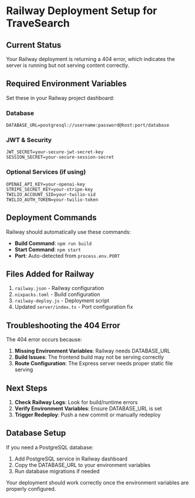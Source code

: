 # Railway Deployment Setup for TraveSearch

## Current Status
Your Railway deployment is returning a 404 error, which indicates the server is running but not serving content correctly.

## Required Environment Variables

Set these in your Railway project dashboard:

### Database
```
DATABASE_URL=postgresql://username:password@host:port/database
```

### JWT & Security
```
JWT_SECRET=your-secure-jwt-secret-key
SESSION_SECRET=your-secure-session-secret
```

### Optional Services (if using)
```
OPENAI_API_KEY=your-openai-key
STRIPE_SECRET_KEY=your-stripe-key
TWILIO_ACCOUNT_SID=your-twilio-sid
TWILIO_AUTH_TOKEN=your-twilio-token
```

## Deployment Commands

Railway should automatically use these commands:

- **Build Command**: `npm run build`
- **Start Command**: `npm start` 
- **Port**: Auto-detected from `process.env.PORT`

## Files Added for Railway

1. `railway.json` - Railway configuration
2. `nixpacks.toml` - Build configuration
3. `railway-deploy.js` - Deployment script
4. Updated `server/index.ts` - Port configuration fix

## Troubleshooting the 404 Error

The 404 error occurs because:

1. **Missing Environment Variables**: Railway needs DATABASE_URL
2. **Build Issues**: The frontend build may not be serving correctly
3. **Route Configuration**: The Express server needs proper static file serving

## Next Steps

1. **Check Railway Logs**: Look for build/runtime errors
2. **Verify Environment Variables**: Ensure DATABASE_URL is set
3. **Trigger Redeploy**: Push a new commit or manually redeploy

## Database Setup

If you need a PostgreSQL database:

1. Add PostgreSQL service in Railway dashboard
2. Copy the DATABASE_URL to your environment variables
3. Run database migrations if needed

Your deployment should work correctly once the environment variables are properly configured.